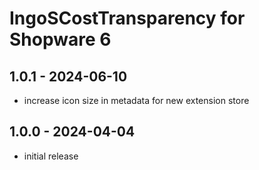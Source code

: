 <!-- Keep a Changelog guide -> https://keepachangelog.com -->

# IngoSCostTransparency for Shopware 6

## 1.0.1 - 2024-06-10
- increase icon size in metadata for new extension store

## 1.0.0 - 2024-04-04
- initial release
